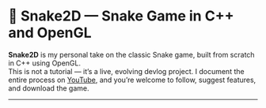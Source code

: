 ﻿# 🐍 Snake2D — Snake Game in C++ and OpenGL

**Snake2D** is my personal take on the classic Snake game, built from scratch in C++ using OpenGL.  
This is not a tutorial — it’s a live, evolving devlog project. I document the entire process on [YouTube](https://www.youtube.com/playlist?list=PL0ihJsga7stVBUiUKi2RhQcPLLUCcEJWz), and you’re welcome to follow, suggest features, and download the game.

---
